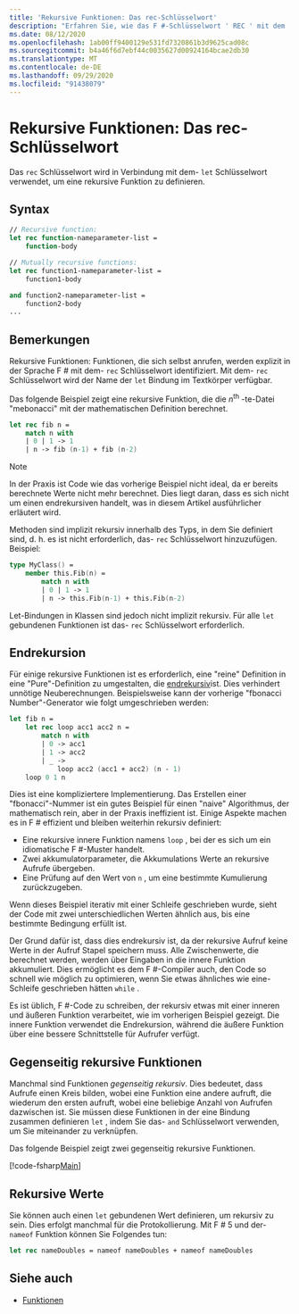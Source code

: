 ```yaml
---
title: 'Rekursive Funktionen: Das rec-Schlüsselwort'
description: "Erfahren Sie, wie das F #-Schlüsselwort ' REC ' mit dem ' Let '-Schlüsselwort verwendet wird, um eine rekursive Funktion zu definieren."
ms.date: 08/12/2020
ms.openlocfilehash: 1ab00ff9400129e531fd7320861b3d9625cad08c
ms.sourcegitcommit: b4a46f6d7ebf44c0035627d00924164bcae2db30
ms.translationtype: MT
ms.contentlocale: de-DE
ms.lasthandoff: 09/29/2020
ms.locfileid: "91438079"
---
```

# <a name="recursive-functions-the-rec-keyword"></a>Rekursive Funktionen: Das rec-Schlüsselwort

Das `rec` Schlüsselwort wird in Verbindung mit dem- `let` Schlüsselwort verwendet, um eine rekursive Funktion zu definieren.

## <a name="syntax"></a>Syntax

```fsharp
// Recursive function:
let rec function-nameparameter-list =
    function-body

// Mutually recursive functions:
let rec function1-nameparameter-list =
    function1-body

and function2-nameparameter-list =
    function2-body
...
```

## <a name="remarks"></a>Bemerkungen

Rekursive Funktionen: Funktionen, die sich selbst anrufen, werden explizit in der Sprache F # mit dem- `rec` Schlüsselwort identifiziert. Mit dem- `rec` Schlüsselwort wird der Name der `let` Bindung im Textkörper verfügbar.

Das folgende Beispiel zeigt eine rekursive Funktion, die die *n*<sup>th</sup> -te-Datei "mebonacci" mit der mathematischen Definition berechnet.

```fsharp
let rec fib n =
    match n with
    | 0 | 1 -> 1
    | n -> fib (n-1) + fib (n-2)
```

> [!NOTE]
> In der Praxis ist Code wie das vorherige Beispiel nicht ideal, da er bereits berechnete Werte nicht mehr berechnet. Dies liegt daran, dass es sich nicht um einen endrekursiven handelt, was in diesem Artikel ausführlicher erläutert wird.

Methoden sind implizit rekursiv innerhalb des Typs, in dem Sie definiert sind, d. h. es ist nicht erforderlich, das- `rec` Schlüsselwort hinzuzufügen. Beispiel:

```fsharp
type MyClass() =
    member this.Fib(n) =
        match n with
        | 0 | 1 -> 1
        | n -> this.Fib(n-1) + this.Fib(n-2)
```

Let-Bindungen in Klassen sind jedoch nicht implizit rekursiv. Für alle `let` gebundenen Funktionen ist das- `rec` Schlüsselwort erforderlich.

## <a name="tail-recursion"></a>Endrekursion

Für einige rekursive Funktionen ist es erforderlich, eine "reine" Definition in eine "Pure"-Definition zu umgestalten, die [endrekursiv](https://cs.stackexchange.com/questions/6230/what-is-tail-recursion)ist. Dies verhindert unnötige Neuberechnungen. Beispielsweise kann der vorherige "fbonacci Number"-Generator wie folgt umgeschrieben werden:

```fsharp
let fib n =
    let rec loop acc1 acc2 n =
        match n with
        | 0 -> acc1
        | 1 -> acc2
        | _ ->
            loop acc2 (acc1 + acc2) (n - 1)
    loop 0 1 n
```

Dies ist eine kompliziertere Implementierung. Das Erstellen einer "fbonacci"-Nummer ist ein gutes Beispiel für einen "naive" Algorithmus, der mathematisch rein, aber in der Praxis ineffizient ist. Einige Aspekte machen es in F # effizient und bleiben weiterhin rekursiv definiert:

* Eine rekursive innere Funktion namens `loop` , bei der es sich um ein idiomatische F #-Muster handelt.
* Zwei akkumulatorparameter, die Akkumulations Werte an rekursive Aufrufe übergeben.
* Eine Prüfung auf den Wert von `n` , um eine bestimmte Kumulierung zurückzugeben.

Wenn dieses Beispiel iterativ mit einer Schleife geschrieben wurde, sieht der Code mit zwei unterschiedlichen Werten ähnlich aus, bis eine bestimmte Bedingung erfüllt ist.

Der Grund dafür ist, dass dies endrekursiv ist, da der rekursive Aufruf keine Werte in der Aufruf Stapel speichern muss. Alle Zwischenwerte, die berechnet werden, werden über Eingaben in die innere Funktion akkumuliert. Dies ermöglicht es dem F #-Compiler auch, den Code so schnell wie möglich zu optimieren, wenn Sie etwas ähnliches wie eine-Schleife geschrieben hätten `while` .

Es ist üblich, F #-Code zu schreiben, der rekursiv etwas mit einer inneren und äußeren Funktion verarbeitet, wie im vorherigen Beispiel gezeigt. Die innere Funktion verwendet die Endrekursion, während die äußere Funktion über eine bessere Schnittstelle für Aufrufer verfügt.

## <a name="mutually-recursive-functions"></a>Gegenseitig rekursive Funktionen

Manchmal sind Funktionen *gegenseitig rekursiv*. Dies bedeutet, dass Aufrufe einen Kreis bilden, wobei eine Funktion eine andere aufruft, die wiederum den ersten aufruft, wobei eine beliebige Anzahl von Aufrufen dazwischen ist. Sie müssen diese Funktionen in der eine Bindung zusammen definieren `let` , indem Sie das- `and` Schlüsselwort verwenden, um Sie miteinander zu verknüpfen.

Das folgende Beispiel zeigt zwei gegenseitig rekursive Funktionen.

[!code-fsharp[Main](~/samples/snippets/fsharp/lang-ref-1/snippet4002.fs)]

## <a name="recursive-values"></a>Rekursive Werte

Sie können auch einen `let` gebundenen Wert definieren, um rekursiv zu sein. Dies erfolgt manchmal für die Protokollierung. Mit F # 5 und der- `nameof` Funktion können Sie Folgendes tun:

```fsharp
let rec nameDoubles = nameof nameDoubles + nameof nameDoubles
```

## <a name="see-also"></a>Siehe auch

- [Funktionen](index.md)
